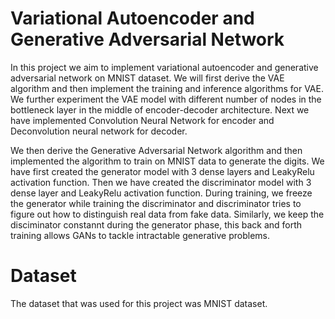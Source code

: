 # Variational Autoencoder and Generative Adversarial Network

In this project we aim to implement variational autoencoder and generative adversarial network on MNIST dataset. We will first derive the VAE algorithm and then implement the training and inference algorithms for VAE. We further experiment the VAE model with different number of nodes in the bottleneck layer in the middle of encoder-decoder architecture. Next we have implemented Convolution Neural Network for encoder and Deconvolution neural network for decoder.

We then derive the Generative Adversarial Network algorithm and then implemented the algorithm to train on MNIST data to generate the digits. We have first created the generator model with 3 dense layers and LeakyRelu activation function. Then we have created the discriminator model with 3 dense layer and LeakyRelu activation function. 
During training, we freeze the generator while training the discriminator and discriminator tries to figure out how to distinguish real data from fake data. Similarly, we keep the disciminator constannt during the generator phase, this back and forth training allows GANs to tackle intractable generative problems. 


# Dataset
The dataset that was used for this project was MNIST dataset.


